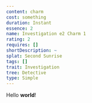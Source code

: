 ```yaml
---
content: charm
cost: something
duration: Instant
essence: 2
name: Investigation e2 Charm 1
rating: 2
requires: []
shortDescription: ~
splat: Second Sunrise
tags: []
trait: Investigation
tree: Detective
type: Simple
---
```


Hello **world**!
